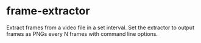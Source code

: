 # frame-extractor
 
Extract frames from a video file in a set interval. Set the extractor to output frames as PNGs every N frames with command line options. 
